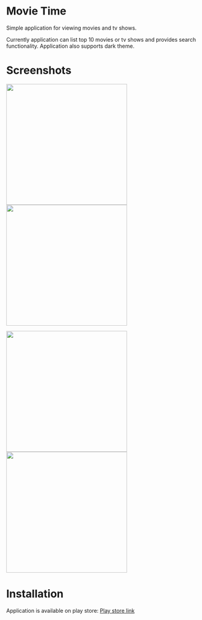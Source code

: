 # Movie Time
Simple application for viewing movies and tv shows.

Currently application can list top 10 movies or tv shows and provides search functionality.
Application also supports dark theme.


# Screenshots
<p float="left">
<img src="https://i.imgur.com/sAcqfIu.png" width="320">

<img src="https://i.imgur.com/xNW2u4S.png" width="320">
</p>

<p float="left">
<img src="https://i.imgur.com/ml2hU81.png" width="320">

<img src="https://i.imgur.com/7mxCWaQ.png" width="320">
</p>

# Installation
Application is available on play store:
[Play store link](https://play.google.com/store/apps/details?id=com.bojandolic.movietime)
